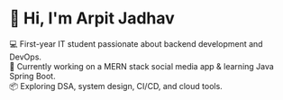 # 👋 Hi, I'm Arpit Jadhav

💻 First-year IT student passionate about backend development and DevOps.  
🌱 Currently working on a MERN stack social media app & learning Java Spring Boot.  
📦 Exploring DSA, system design, CI/CD, and cloud tools. 
